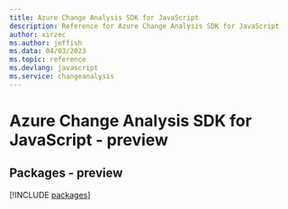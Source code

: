 ```yaml
---
title: Azure Change Analysis SDK for JavaScript
description: Reference for Azure Change Analysis SDK for JavaScript
author: xirzec
ms.author: jeffish
ms.data: 04/03/2023
ms.topic: reference
ms.devlang: javascript
ms.service: changeanalysis
---
```

# Azure Change Analysis SDK for JavaScript - preview
## Packages - preview
[!INCLUDE [packages](change-analysis-index.md)]